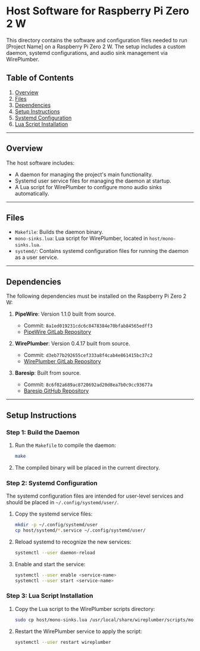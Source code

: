 # Host Software for Raspberry Pi Zero 2 W

This directory contains the software and configuration files needed to run [Project Name] on a Raspberry Pi Zero 2 W. The setup includes a custom daemon, systemd configurations, and audio sink management via WirePlumber.

## Table of Contents

1. [Overview](#overview)
2. [Files](#files)
3. [Dependencies](#dependencies)
4. [Setup Instructions](#setup-instructions)
5. [Systemd Configuration](#systemd-configuration)
6. [Lua Script Installation](#lua-script-installation)

---

## Overview

The host software includes:
- A daemon for managing the project's main functionality.
- Systemd user service files for managing the daemon at startup.
- A Lua script for WirePlumber to configure mono audio sinks automatically.

---

## Files

- `Makefile`: Builds the daemon binary.
- `mono-sinks.lua`: Lua script for WirePlumber, located in `host/mono-sinks.lua`.
- `systemd/`: Contains systemd configuration files for running the daemon as a user service.

---

## Dependencies

The following dependencies must be installed on the Raspberry Pi Zero 2 W:

1. **PipeWire**: Version 1.1.0 built from source.
   - Commit: `8a1ed019231cdc6c8478384e70bfab84565edff3`
   - [PipeWire GitLab Repository](https://gitlab.freedesktop.org/pipewire/pipewire)

2. **WirePlumber**: Version 0.4.17 built from source.
   - Commit: `d3eb77b292655cef333a8f4cab4e861415bc37c2`
   - [WirePlumber GitLab Repository](https://gitlab.freedesktop.org/pipewire/wireplumber)

3. **Baresip**: Built from source.
   - Commit: `8c6f02a689ac8720692ad20d8ea7b0c9cc93677a`
   - [Baresip GitHub Repository](https://github.com/baresip/baresip)

---

## Setup Instructions

### Step 1: Build the Daemon
1. Run the `Makefile` to compile the daemon:
   ```bash
   make
   ```

2. The compiled binary will be placed in the current directory.

### Step 2: Systemd Configuration

The systemd configuration files are intended for user-level services and should be placed in `~/.config/systemd/user/`.

1. Copy the systemd service files:
   ```bash
   mkdir -p ~/.config/systemd/user
   cp host/systemd/*.service ~/.config/systemd/user/
   ```

2. Reload systemd to recognize the new services:
   ```bash
   systemctl --user daemon-reload
   ```

3. Enable and start the service:
   ```bash
   systemctl --user enable <service-name>
   systemctl --user start <service-name>
   ```

### Step 3: Lua Script Installation

1. Copy the Lua script to the WirePlumber scripts directory:
   ```bash
   sudo cp host/mono-sinks.lua /usr/local/share/wireplumber/scripts/mono-sinks.lua
   ```

2. Restart the WirePlumber service to apply the script:
   ```bash
   systemctl --user restart wireplumber
   ```